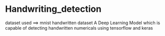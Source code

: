 # Handwriting_detection
dataset used ==> mnist handwritten dataset
A Deep Learning Model which is capable of detecting handwritten numericals using tensorflow and keras 
